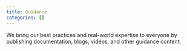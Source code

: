 ```yaml
---
title: Guidance
categories: []
---
```


We bring our best practices and real-world expertise to everyone by publishing documentation, blogs, videos, and other guidance content.